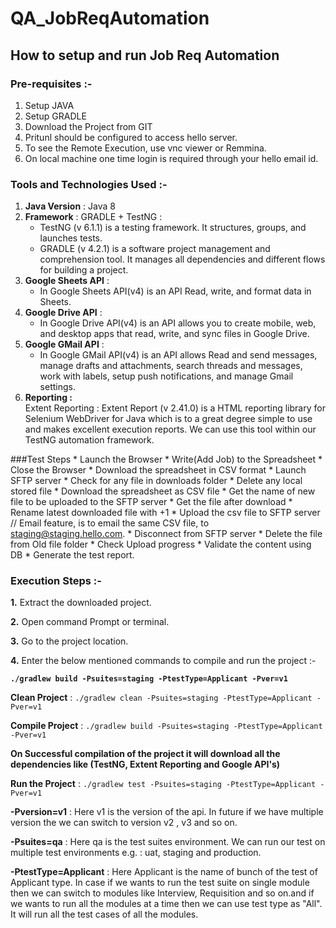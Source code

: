 # QA_JobReqAutomation

## How to setup and run Job Req Automation

### Pre-requisites :-  
  1. Setup JAVA
  2. Setup GRADLE
  3. Download the Project from GIT
  4. Pritunl should be configured to access hello server.
  5. To see the Remote Execution, use vnc viewer or Remmina.
  6. On local machine one time login is required through your hello email id.

### Tools and Technologies Used :-
  1. **Java Version** : Java 8
  2. **Framework** : GRADLE + TestNG :  
     - TestNG (v 6.1.1) is a testing framework. It structures, groups, and launches tests.  
     - GRADLE (v 4.2.1) is a software project management and comprehension tool. It manages all dependencies and different flows for building a project.
  3. **Google Sheets API** :  
  	  - In Google Sheets API(v4)  is an API Read, write, and format data in Sheets.
  4. **Google Drive API** :  
      - In Google Drive API(v4)  is an API allows you to create mobile, web, and desktop apps that read, write, and sync files in Google Drive.
  5. **Google GMail API** :  
      - In Google GMail API(v4)  is an API allows Read and send messages, manage drafts and attachments, search threads and messages, work with labels, setup push notifications, and manage Gmail settings.
  6. **Reporting :**  
  Extent Reporting : Extent Report (v 2.41.0) is a HTML reporting library for Selenium WebDriver for Java which is to a great degree simple to use and makes excellent execution reports. We can use this tool within our TestNG automation framework. 



###Test Steps
     * Launch the Browser
     * Write(Add Job) to the Spreadsheet
     * Close the Browser
     * Download the spreadsheet in CSV format
     * Launch SFTP server
     * Check for any file in downloads folder
     * Delete any local stored file
     * Download the spreadsheet as CSV file
     * Get the name of new file to be uploaded to the SFTP server
     * Get the file after download
     * Rename latest downloaded file with +1
     * Upload the csv file to SFTP server  // Email feature, is to email the same CSV file, to staging@staging.hello.com.
     * Disconnect from SFTP server
     * Delete the file from Old file folder
     * Check Upload progress
     * Validate the content using DB
     * Generate the test report.
     

### Execution Steps :-
**1.** Extract the downloaded project.

**2.** Open command Prompt or terminal.

**3.** Go to the project location.

**4.** Enter the below mentioned commands to compile and run the project :-  

**``./gradlew build -Psuites=staging -PtestType=Applicant -Pver=v1``**


**Clean Project** : ``./gradlew clean -Psuites=staging -PtestType=Applicant -Pver=v1``  
	
**Compile Project** : ``./gradlew build -Psuites=staging -PtestType=Applicant -Pver=v1``  
	

**On Successful compilation of the project it will download all the dependencies like (TestNG, Extent Reporting and Google API's)**
	
**Run the Project** : ``./gradlew test -Psuites=staging -PtestType=Applicant -Pver=v1``
	
     
 **-Pversion=v1** : Here v1 is the version of the api. In future if we have multiple version the we can switch to version v2 , v3 and so on.
 	
 **-Psuites=qa** : Here qa is the test suites environment. We can run our test on multiple test environments e.g. : uat, staging and production.
 	
 **-PtestType=Applicant** : Here Applicant is the name of bunch of the test of Applicant type. In case if we wants to run the test suite on single module then we can switch to modules like Interview, Requisition and so on.and if we wants to run all the modules at a time then we can use test type as "All". It will run all the test cases of all the modules.
 	    